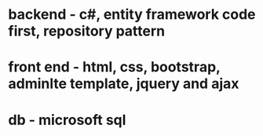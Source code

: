 # backend - c#, entity framework code first, repository pattern
# front end - html, css, bootstrap, adminlte template, jquery and ajax
# db - microsoft sql
